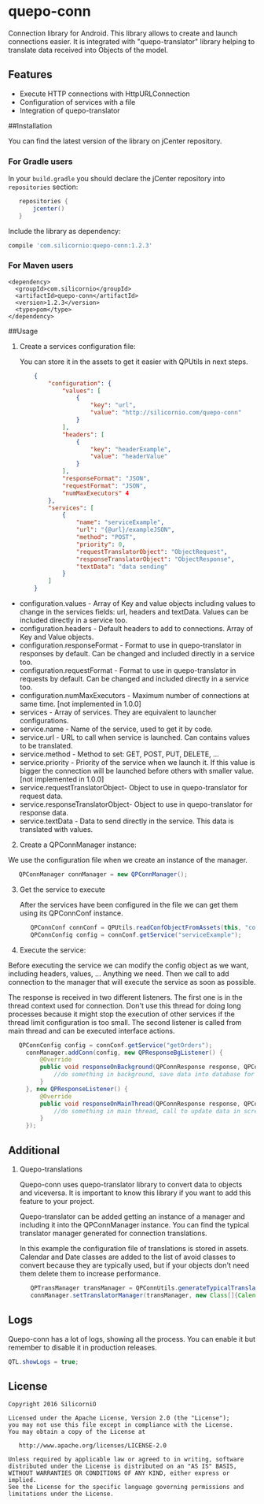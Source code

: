 # quepo-conn
Connection library for Android. This library allows to create and launch connections easier. It is integrated with "quepo-translator" library helping to translate data received into Objects of the model.

## Features
 * Execute HTTP connections with HttpURLConnection
 * Configuration of services with a file
 * Integration of quepo-translator

##Installation

You can find the latest version of the library on jCenter repository.

### For Gradle users

In your `build.gradle` you should declare the jCenter repository into `repositories` section:
```gradle
   repositories {
       jcenter()
   }
```
Include the library as dependency:
```gradle
compile 'com.silicornio:quepo-conn:1.2.3'
```

### For Maven users
```maven
<dependency>
  <groupId>com.silicornio</groupId>
  <artifactId>quepo-conn</artifactId>
  <version>1.2.3</version>
  <type>pom</type>
</dependency>
```

##Usage

1. Create a services configuration file:

	You can store it in the assets to get it easier with QPUtils in next steps.

    ```json
		{
			"configuration": {
				"values": [
					{
						"key": "url",
						"value": "http://silicornio.com/quepo-conn"
					}
				],
				"headers": [
					{
						"key": "headerExample",
						"value": "headerValue"
					}
				],
				"responseFormat": "JSON",
				"requestFormat": "JSON",
				"numMaxExecutors" 4
			},
			"services": [
				{
					"name": "serviceExample",
					"url": "{@url}/exampleJSON",
					"method": "POST",
					"priority": 0,
					"requestTranslatorObject": "ObjectRequest",
					"responseTranslatorObject": "ObjectResponse",
					"textData": "data sending"
				}
			]
		}	
    ```
      
  * configuration.values - Array of Key and value objects including values to change in the services fields: url, headers and textData. Values can be included directly in a service too.
  * configuration.headers - Default headers to add to connections. Array of Key and Value objects.
  * configuration.responseFormat - Format to use in quepo-translator in responses by default. Can be changed and included directly in a service too.
  * configuration.requestFormat - Format to use in quepo-translator in requests by default. Can be changed and included directly in a service too.
  * configuration.numMaxExecutors - Maximum number of connections at same time. [not implemented in 1.0.0]
  * services - Array of services. They are equivalent to launcher configurations.
  * service.name - Name of the service, used to get it by code.
  * service.url - URL to call when service is launched. Can contains values to be translated.
  * service.method - Method to set: GET, POST, PUT, DELETE, ...
  * service.priority - Priority of the service when we launch it. If this value is bigger the connection will be launched before others with smaller value. [not implemented in 1.0.0]
  * service.requestTranslatorObject- Object to use in quepo-translator for request data.
  * service.responseTranslatorObject- Object to use in quepo-translator for response data.
  * service.textData - Data to send directly in the service. This data is translated with values.
  
2. Create a QPConnManager instance:

  We use the configuration file when we create an instance of the manager.
  
   ```java
      QPConnManager connManager = new QPConnManager();
   ```
   
3. Get the service to execute

   After the services have been configured in the file we can get them using its QPConnConf instance.
   
   ```java
      QPConnConf connConf = QPUtils.readConfObjectFromAssets(this, "connections.conf", QPConnConf.class);
	  QPConnConfig config = connConf.getService("serviceExample");
   ```
   
4. Execute the service:

  Before executing the service we can modify the config object as we want, including headers, values, ... Anything we need. Then we call to add connection to the manager that will execute the service as soon as possible.
  
  The response is received in two different listeners. The first one is in the thread context used for connection. Don't use this thread for doing long processes because it might stop the execution of other services if the thread limit configuration is too small. The second listener is called from main thread and can be executed interface actions.
    
   ```java
      QPConnConfig config = connConf.getService("getOrders");
        connManager.addConn(config, new QPResponseBgListener() {
            @Override
            public void responseOnBackground(QPConnResponse response, QPConnConfig config) {
                //do something in background, save data into database for example?
            }
        }, new QPResponseListener() {
            @Override
            public void responseOnMainThread(QPConnResponse response, QPConnConfig config) {
                //do something in main thread, call to update data in screen for example?
            }
        });
   ```

## Additional

1. Quepo-translations

   Quepo-conn uses quepo-translator library to convert data to objects and viceversa. It is important to know this library if you want to add this feature to your project.
  
   Quepo-translator can be added getting an instance of a manager and including it into the QPConnManager instance. You can find the typical translator manager generated for connection translations. 
   
   In this example the configuration file of translations is stored in assets. Calendar and Date classes are added to the list of avoid classes to convert because they are typically used, but if your objects don't need them delete them to increase performance.

   ```java
      QPTransManager transManager = QPConnUtils.generateTypicalTranslatorManager(QPUtils.readConfObjectFromAssets(this, "translation.conf", QPTransConf.class));
	  connManager.setTranslatorManager(transManager, new Class[]{Calendar.class, Date.class});
   ```

## Logs

Quepo-conn has a lot of logs, showing all the process. You can enable it but remember to disable it in production releases.

  ```java
  QTL.showLogs = true;
  ```

## License

    Copyright 2016 SilicorniO

    Licensed under the Apache License, Version 2.0 (the "License");
    you may not use this file except in compliance with the License.
    You may obtain a copy of the License at

       http://www.apache.org/licenses/LICENSE-2.0

    Unless required by applicable law or agreed to in writing, software
    distributed under the License is distributed on an "AS IS" BASIS,
    WITHOUT WARRANTIES OR CONDITIONS OF ANY KIND, either express or implied.
    See the License for the specific language governing permissions and
    limitations under the License.
    


